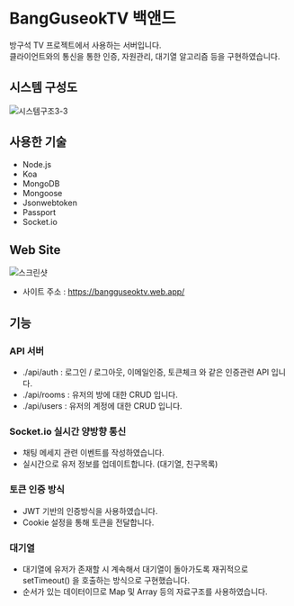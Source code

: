 # BangGuseokTV 백앤드
방구석 TV 프로젝트에서 사용하는 서버입니다.  
클라이언트와의 통신을 통한 인증, 자원관리, 대기열 알고리즘 등을 구현하였습니다.

## 시스템 구성도
![시스템구조3-3](https://user-images.githubusercontent.com/37526782/107567727-65a98700-6c29-11eb-981c-08d909078315.png)

## 사용한 기술
+ Node.js
+ Koa
+ MongoDB
+ Mongoose
+ Jsonwebtoken
+ Passport
+ Socket.io

## Web Site
![스크린샷](https://user-images.githubusercontent.com/37526782/101886780-4ec1c680-3bdf-11eb-9b47-23bf29b83ec3.JPG)

+ 사이트 주소 : https://bangguseoktv.web.app/

## 기능
### API 서버
+ ./api/auth  : 로그인 / 로그아웃, 이메일인증, 토큰체크 와 같은 인증관련 API 입니다.
+ ./api/rooms : 유저의 방에 대한 CRUD 입니다.
+ ./api/users : 유저의 계정에 대한 CRUD 입니다.

### Socket.io 실시간 양방향 통신
+ 채팅 메세지 관련 이벤트를 작성하였습니다.
+ 실시간으로 유저 정보를 업데이트합니다. (대기열, 친구목록)

### 토큰 인증 방식
+ JWT 기반의 인증방식을 사용하였습니다.
+ Cookie 설정을 통해 토큰을 전달합니다.

### 대기열
+ 대기열에 유저가 존재할 시 계속해서 대기열이 돌아가도록 재귀적으로 setTimeout() 을 호출하는 방식으로 구현했습니다.
+ 순서가 있는 데이터이므로 Map 및 Array 등의 자료구조를 사용하였습니다.
